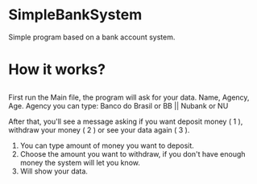 # SimpleBankSystem
 Simple program based on a bank account system.

# How it works?
##
First run the Main file, the program will ask for your data.
Name, Agency, Age.
Agency you can type: Banco do Brasil or BB || Nubank or NU

After that, you'll see a message asking if you want deposit money ( 1 ), withdraw your money ( 2 ) or see your data again ( 3 ).

1. You can type amount of money you want to deposit. 
2. Choose the amount you want to withdraw, if you don't have enough money the system will let you know.
3. Will show your data.
